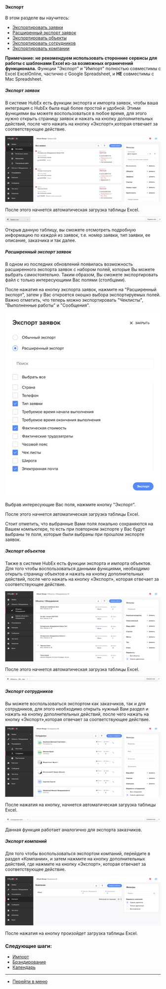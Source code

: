 #### Экспорт
В этом разделе вы научитесь:
<html>
  <meta charset="utf-8">
  <title>Быстрый переход внутри документа</title>
 <ul>
       <li><a href="#tickets">Экспортировать заявки</a></li>
        <li><a href="#tickextended">Расширенный экспорт заявок</a></li>
       <li><a href="#objects">Экспортировать объекты</a></li>
       <li><a href="#workers">Экспортировать сотрудников</a></li>
       <li><a href="#companies">Экспортировать компании</a></li>
 </ul>
</html>

**Примечание: не рекомендуем использовать сторонние сервисы для работы с шаблонами Excel из-за возможных ограничений функционала.**
Функции "Экспорт" и "Импорт" полностью совместимы с Excel ExcelOnline, частично с Google Spreadsheet, и **НЕ** совместимы с Mac Spreadsheet.

<h5 id="tickets">Экспорт заявок</h5>

В системе HubEx есть функции экспорта и импорта заявок, чтобы ваша интеграция с HubEx была ещё более простой и удобной. Этими функциями вы можете воспользоваться в любое время, для этого нужно открыть страницу заявок и нажать на кнопку дополнительных действий, после чего нажать на кнопку «Экспорт»,которая отвечает за соответствующее действие.

![exptick1.png](/attachments/images/FAQ/USER/Export/exptick1.png)

После этого начнется автоматическая загрузка таблицы Excel.

![exptick2.png](/attachments/images/FAQ/USER/Export/exptick2.png)

Открыв данную таблицу, вы сможете отсмотреть подробную информацию по каждой из заявок, т.е. номер заявки, тип заявки, ее описание, заказчика и так далее.

<h5 id="tickextended">Расширенный экспорт заявок</h5>

В одном из последних обновлений появилась возможность расширенного экспорта заявок с набором полей, которые Вы можете выбрать самостоятельно. Таким образом, Вы сможете экспортировать файл с только интересующими Вас полями (столбцами).

После нажатия на кнопку экспорта заявок, нажмите на "Расширенный экспорт", затем у Вас откроется окошко выбора экспортируемых полей. Важно отметить, что теперь можно экспортировать "Чеклисты", "Выполненные работы" и "Сообщения".

![exptick3.png](/attachments/images/FAQ/USER/Export/exptick3.jpg)

Выбрав интересующие Вас поля, нажмите кнопку "Экспорт".

После этого начнется автоматическая загрузка таблицы Excel.

Стоит отметить, что выбранные Вами поля локально сохраняются на Вашем компьютере, то есть при повторном экспорте у Вас будут выбраны те поля, которые были выбраны при прошлом экспорте заявок.

<h5 id="objects">Экспорт объектов</h5>

Также в системе HubEx есть функции экспорта и импорта объектов. Для того чтобы воспользоваться данными функциями, необходимо открыть страницу объектов и нажать на кнопку дополнительных действий, после чего нажать на кнопку «Экспорт», которая отвечает за соответствующее действие.

![expobj1.png](/attachments/images/FAQ/USER/Export/expobj1.png)

После этого начнется автоматическая загрузка таблицы Excel.

![expobj2.png](/attachments/images/FAQ/USER/Export/expobj2.png)

<h5 id="workers">Экспорт сотрудников</h5>

Вы можете воспользоваться экспортом как заказчиков, так и для сотрудников, для этого необходимо открыть нужный Вам раздел и нажать на кнопку дополнительных действий, после чего нажать на кнопку «Экспорт»,которая отвечает за соответствующее действие.

![expuser1.png](/attachments/images/FAQ/USER/Export/expuser1.png)

После нажатия на кнопку, начнется автоматическая загрузка таблицы Excel.

![expuser2.png](/attachments/images/FAQ/USER/Export/expuser2.png)

Данная функция работает аналогично для экспорта заказчиков.

<h5 id="companies">Экспорт компаний</h5>

Для того чтобы воспользоваться экспортом компаний, перейдите в раздел «Компании», и  затем нажмите на кнопку дополнительных действий, где нажмите на кнопку «Экспорт», которая отвечает за соответствующее действие.

![expcomp1.png](/attachments/images/FAQ/USER/Export/expcomp1.png)

После нажатия на кнопку произойдет загрузка таблицы Excel.



### Следующие шаги:
- [Импорт](./Import.md)
- [Брэндирование](./Branding.md)
- [Календарь](./Calendar.md)

___
- [Перейти в меню](http://wiki.hubex.ru)
